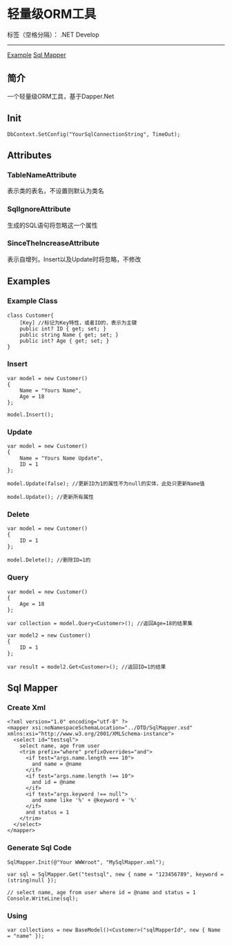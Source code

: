 # 轻量级ORM工具

标签（空格分隔）： .NET Develop

---

[Example](#example)
[Sql Mapper](#sqlmapper)


## 简介
一个轻量级ORM工具，基于Dapper.Net

## Init
```
DbContext.SetConfig("YourSqlConnectionString", TimeOut);
```

## Attributes

### TableNameAttribute
表示类的表名，不设置则默认为类名

### SqlIgnoreAttribute
生成的SQL语句将忽略这一个属性

### SinceTheIncreaseAttribute
表示自增列，Insert以及Update时将忽略，不修改


<span id="example"></span>
## Examples
### Example Class
```
class Customer{
    [Key] //标记为Key特性，或者ID的，表示为主键
    public int? ID { get; set; }
    public string Name { get; set; }
    public int? Age { get; set; }
}
```

### Insert
```
var model = new Customer()
{
    Name = "Yours Name",
    Age = 18
};

model.Insert();
```

### Update
```
var model = new Customer()
{
    Name = "Yours Name Update",
    ID = 1
};

model.Update(false); //更新ID为1的属性不为null的实体，此处只更新Name值

model.Update(); //更新所有属性

```
### Delete
```
var model = new Customer()
{
    ID = 1
};

model.Delete(); //删除ID=1的
```
### Query
```
var model = new Customer()
{
    Age = 18
};

var collection = model.Query<Customer>(); //返回Age=18的结果集

var model2 = new Customer()
{
    ID = 1
};

var result = model2.Get<Customer>(); //返回ID=1的结果

```

<span id="sqlmapper"></span>
## Sql Mapper
### Create Xml
```
<?xml version="1.0" encoding="utf-8" ?>
<mapper xsi:noNamespaceSchemaLocation="../DTD/SqlMapper.xsd" xmlns:xsi="http://www.w3.org/2001/XMLSchema-instance">
  <select id="testsql">
    select name, age from user
    <trim prefix="where" prefixOverrides="and">
      <if test="args.name.length === 10">
        and name = @name
      </if>
      <if test="args.name.length !== 10">
        and id = @name
      </if>
      <if test="args.keyword !== null">
        and name like '%' + @keyword + '%'
      </if>
      and status = 1
    </trim>
  </select>
</mapper>
```

### Generate Sql Code
```
SqlMapper.Init(@"Your WWWroot", "MySqlMapper.xml");

var sql = SqlMapper.Get("testsql", new { name = "123456789", keyword = (string)null });

// select name, age from user where id = @name and status = 1
Console.WriteLine(sql);

```

### Using
```
var collections = new BaseModel()<Customer>("sqlMapperId", new { Name = "name" });
```
